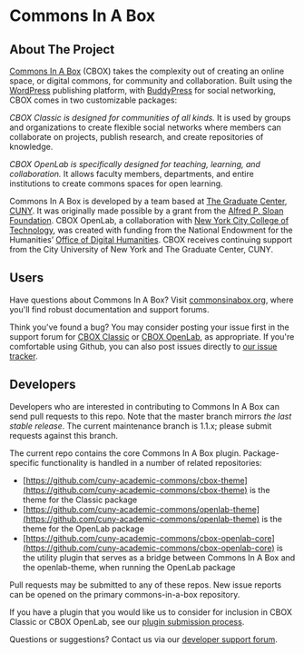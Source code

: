 # Commons In A Box

## About The Project

[Commons In A Box](https://commonsinabox.org/) (CBOX) takes the complexity out of creating an online space, or digital commons, for community and collaboration. Built using the [WordPress](https://wordpress.org) publishing platform, with [BuddyPress](https://buddypress.org) for social networking, CBOX comes in two customizable packages:

_CBOX Classic is designed for communities of all kinds._ It is used by groups and organizations to create flexible social networks where members can collaborate on projects, publish research, and create repositories of knowledge.

_CBOX OpenLab is specifically designed for teaching, learning, and collaboration._ It allows faculty members, departments, and entire institutions to create commons spaces for open learning. 

Commons In A Box is developed by a team based at [The Graduate Center, CUNY](https://www.gc.cuny.edu). It was originally made possible by a grant from the [Alfred P. Sloan Foundation](https://sloan.org). CBOX OpenLab, a collaboration with [New York City College of Technology](http://www.citytech.cuny.edu), was created with funding from the National Endowment for the Humanities’ [Office of Digital Humanities](https://www.neh.gov/divisions/odh). CBOX receives continuing support from the City University of New York and The Graduate Center, CUNY. 

## Users

Have questions about Commons In A Box? Visit [commonsinabox.org](https://commonsinabox.org), where you'll find robust documentation and support forums.

Think you've found a bug? You may consider posting your issue first in the support forum for [CBOX Classic](http://commonsinabox.org/groups/help-support/forum/) or [CBOX OpenLab](http://commonsinabox.org/groups/help-support/forum/), as appropriate. If you're comfortable using Github, you can also post issues directly to [our issue tracker](https://github.com/cuny-academic-commons/commons-in-a-box/issues).

## Developers

Developers who are interested in contributing to Commons In A Box can send pull requests to this repo. Note that the master branch mirrors *the last stable release*. The current maintenance branch is 1.1.x; please submit requests against this branch.

The current repo contains the core Commons In A Box plugin. Package-specific functionality is handled in a number of related repositories:
- [https://github.com/cuny-academic-commons/cbox-theme](https://github.com/cuny-academic-commons/cbox-theme) is the theme for the Classic package
- [https://github.com/cuny-academic-commons/openlab-theme](https://github.com/cuny-academic-commons/openlab-theme) is the theme for the OpenLab package
- [https://github.com/cuny-academic-commons/cbox-openlab-core](https://github.com/cuny-academic-commons/cbox-openlab-core) is the utility plugin that serves as a bridge between Commons In A Box and the openlab-theme, when running the OpenLab package

Pull requests may be submitted to any of these repos. New issue reports can be opened on the primary commons-in-a-box repository.

If you have a plugin that you would like us to consider for inclusion in CBOX Classic or CBOX OpenLab, see our [plugin submission process](http://commonsinabox.org/technical-guide-development).

Questions or suggestions? Contact us via our [developer support forum](http://commonsinabox.org/groups/cbox-developers/forum/).
